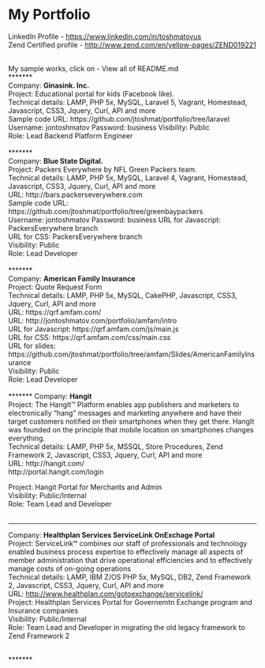 My Portfolio <br />
=========
LinkedIn Profile - https://www.linkedin.com/in/toshmatovus
<br />
Zend Certified profile - http://www.zend.com/en/yellow-pages/ZEND019221

<br />
My sample works, click on - View all of README.md 
<br />
*******
<br />
Company: <strong> Ginasink. Inc.</strong> <br />
Project:  Educational portal for kids (Facebook like).<br />
Technical details: LAMP, PHP 5x, MySQL, Laravel 5, Vagrant, Homestead, Javascript, CSS3, Jquery, Curl, API and more<br />
Sample code URL: https://github.com/jtoshmat/portfolio/tree/laravel <br />
Username: jontoshmatov Password: business
Visibility: Public<br />
Role: Lead Backend Platform Engineer<br />
<br />
*******
<br />
Company: <strong> Blue State Digital.</strong> <br />
Project:  Packers Everywhere by NFL Green Packers team.<br />
Technical details: LAMP, PHP 5x, MySQL, Laravel 4, Vagrant, Homestead, Javascript, CSS3, Jquery, Curl, API and more<br />
URL: http://bars.packerseverywhere.com <br />
Sample code URL: https://github.com/jtoshmat/portfolio/tree/greenbaypackers <br />
Username: jontoshmatov Password: business
URL for Javascript: PackersEverywhere branch <br />
URL for CSS: PackersEverywhere branch<br />
Visibility: Public<br />
Role: Lead Developer<br />
<br />
*******
<br />
Company: <strong> American Family Insurance</strong> <br />
Project: Quote Request Form<br />
Technical details: LAMP, PHP 5x, MySQL, CakePHP, Javascript, CSS3, Jquery, Curl, API and more<br />
URL: https://qrf.amfam.com/<br />
URL: http://jontoshmatov.com/portfolio/amfam/intro<br />
URL for Javascript: https://qrf.amfam.com/js/main.js<br />
URL for CSS: https://qrf.amfam.com/css/main.css<br />
URL for slides: https://github.com/jtoshmat/portfolio/tree/amfam/Slides/AmericanFamilyInsurance <br />
Visibility: Public<br />
Role: Lead Developer<br />
<br />
*******
Company: <strong>Hangit</strong><br />
Project: The HangIt™ Platform enables app publishers and marketers to electronically “hang” messages and marketing
anywhere and have their target customers notified on their smartphones when they get there. HangIt was founded on the principle that mobile location on smartphones changes everything.<br />
Technical details: LAMP, PHP 5x, MSSQL, Store Procedures, Zend Framework 2, Javascript, CSS3, Jquery, Curl, API and more<br />
URL: http://hangit.com/<br />
http://portal.hangit.com/login <br />

Project: Hangit Portal for Merchants and Admin<br />
Visibility: Public/Internal<br />
Role: Team Lead and Developer<br />
<br />
*******

Company: <strong>Healthplan Services ServiceLink OnExchage Portal</strong><br />
Project: ServiceLink℠ combines our staff of professionals and technology enabled business process expertise to effectively manage all aspects of member administration that drive operational efficiencies and to effectively manage costs of on-going operations<br />
Technical details: LAMP, IBM Z/OS PHP 5x, MySQL, DB2, Zend Framework 2, Javascript, CSS3, Jquery, Curl, API and more<br />
URL: http://www.healthplan.com/gotoexchange/servicelink/<br />
Project: Healthplan Services Portal for Governemtn Exchange program and Insurance companies<br />
Visibility: Public/Internal<br />
Role: Team Lead and Developer in migrating the old legacy framework to Zend Framework 2<br />

<br />
*******
